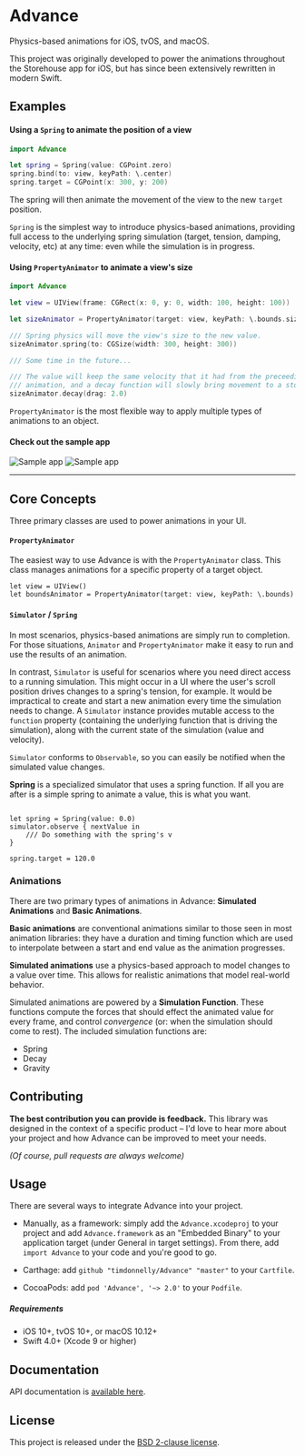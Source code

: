 # Advance

Physics-based animations for iOS, tvOS, and macOS.

This project was originally developed to power the animations throughout the Storehouse app for iOS, but has since been extensively rewritten in modern Swift.

## Examples

#### Using a `Spring` to animate the position of a view

```swift
import Advance

let spring = Spring(value: CGPoint.zero)
spring.bind(to: view, keyPath: \.center)
spring.target = CGPoint(x: 300, y: 200)

```
The spring will then animate the movement of the view to the new `target` position.

`Spring` is the simplest way to introduce physics-based animations, providing full access to the underlying spring simulation (target, tension, damping, velocity, etc) at any time: even while the simulation is in progress.

#### Using `PropertyAnimator` to animate a view's size

```swift
import Advance

let view = UIView(frame: CGRect(x: 0, y: 0, width: 100, height: 100))

let sizeAnimator = PropertyAnimator(target: view, keyPath: \.bounds.size)

/// Spring physics will move the view's size to the new value.
sizeAnimator.spring(to: CGSize(width: 300, height: 300))

/// Some time in the future...

/// The value will keep the same velocity that it had from the preceeding
/// animation, and a decay function will slowly bring movement to a stop.
sizeAnimator.decay(drag: 2.0)

```

`PropertyAnimator` is the most flexible way to apply multiple types of animations to an object.


#### Check out the sample app

![Sample app](https://github.com/timdonnelly/Advance/raw/master/images/nav.gif)
![Sample app](https://github.com/timdonnelly/Advance/raw/master/images/logo.gif)

****

## Core Concepts

Three primary classes are used to power animations in your UI.

#### `PropertyAnimator`

The easiest way to use Advance is with the `PropertyAnimator` class. This class manages animations for a specific property of a target object.

```
let view = UIView()
let boundsAnimator = PropertyAnimator(target: view, keyPath: \.bounds)
```

#### `Simulator` / `Spring`

In most scenarios, physics-based animations are simply run to completion. For those situations, `Animator` and `PropertyAnimator` make it easy to run and use the results of an animation.

In contrast, `Simulator` is useful for scenarios where you need direct access to a running simulation. This might occur in a UI where the user's scroll position drives changes to a spring's tension, for example. It would be impractical to create and start a new animation every time the simulation needs to change. A `Simulator` instance provides mutable access to the `function` property (containing the underlying function that is driving the simulation), along with the current state of the simulation (value and velocity).

`Simulator` conforms to `Observable`, so you can easily be notified when the simulated value changes.

**Spring** is a specialized simulator that uses a spring function. If all you are after is a simple spring to animate a value, this is what you want.

```

let spring = Spring(value: 0.0)
simulator.observe { nextValue in
    /// Do something with the spring's v
}

spring.target = 120.0

```

### Animations


There are two primary types of animations in Advance: **Simulated Animations** and **Basic Animations**.

**Basic animations** are conventional animations similar to those seen in most animation libraries: they have a duration and timing function which are used to interpolate between a start and end value as the animation progresses.

**Simulated animations** use a physics-based approach to model changes to a value over time. This allows for realistic animations that model real-world behavior.

Simulated animations are powered by a **Simulation Function**. These functions compute the forces that should effect the animated value for every frame, and control *convergence* (or: when the simulation should come to rest). The included simulation functions are:
- Spring
- Decay
- Gravity


## Contributing

**The best contribution you can provide is feedback.** This library was designed in the context of a specific product – I'd love to hear more about your project and how Advance can be improved to meet your needs.

*(Of course, pull requests are always welcome)*

## Usage

There are several ways to integrate Advance into your project.

* Manually, as a framework: simply add the `Advance.xcodeproj` to your project and add `Advance.framework` as an "Embedded Binary" to your application target (under General in target settings). From there, add `import Advance` to your code and you're good to go.

* Carthage: add `github "timdonnelly/Advance" "master"` to your `Cartfile`.

* CocoaPods: add `pod 'Advance', '~> 2.0'` to your `Podfile`.

##### Requirements
* iOS 10+, tvOS 10+, or macOS 10.12+
* Swift 4.0+ (Xcode 9 or higher)

## Documentation
API documentation is [available here](http://timdonnelly.github.io/Advance/).

## License
This project is released under the [BSD 2-clause license](https://github.com/timdonnelly/Advance/blob/master/LICENSE).
